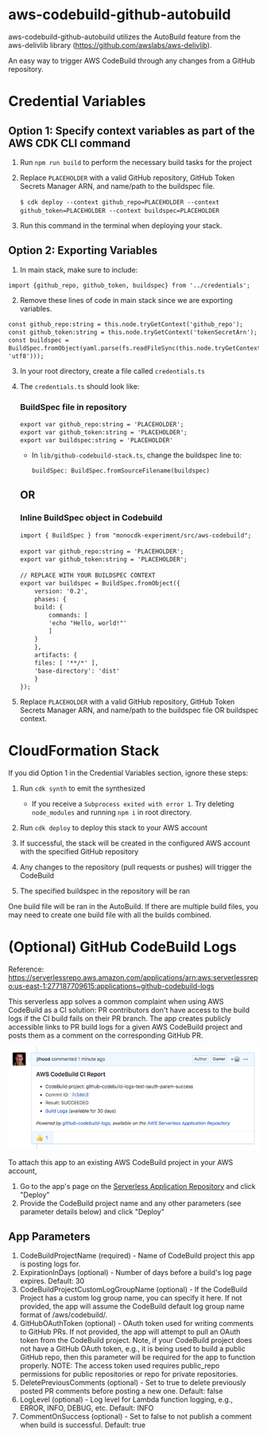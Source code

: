 # aws-codebuild-github-autobuild
aws-codebuild-github-autobuild utilizes the AutoBuild feature from the aws-delivlib library (https://github.com/awslabs/aws-delivlib).

An easy way to trigger AWS CodeBuild through any changes from a GitHub repository.


# Credential Variables
## Option 1: Specify context variables as part of the AWS CDK CLI command 
1. Run `npm run build` to perform the necessary build tasks for the project

2. Replace `PLACEHOLDER` with a valid GitHub repository, GitHub Token Secrets Manager ARN, and name/path to the buildspec file.
    
    ```$ cdk deploy --context github_repo=PLACEHOLDER --context github_token=PLACEHOLDER --context buildspec=PLACEHOLDER```

3. Run this command in the terminal when deploying your stack.

## Option 2: Exporting Variables  

1. In main stack, make sure to include: 
```
import {github_repo, github_token, buildspec} from '../credentials';
```

2. Remove these lines of code in main stack since we are exporting variables.
```
const github_repo:string = this.node.tryGetContext('github_repo');
const github_token:string = this.node.tryGetContext('tokenSecretArn');
const buildspec = BuildSpec.fromObject(yaml.parse(fs.readFileSync(this.node.tryGetContext('buildspec'), 'utf8')));
```
      
3. In your root directory, create a file called `credentials.ts`

4. The `credentials.ts` should look like:
    ### BuildSpec file in repository   
    ```
    export var github_repo:string = 'PLACEHOLDER';
    export var github_token:string = 'PLACEHOLDER';
    export var buildspec:string = 'PLACEHOLDER'
    ```    
    * In `lib/github-codebuild-stack.ts`, change the buildspec line to:
        ```
        buildSpec: BuildSpec.fromSourceFilename(buildspec)
        ```

    ## OR

    ### Inline BuildSpec object in Codebuild
    ```
    import { BuildSpec } from "monocdk-experiment/src/aws-codebuild";

    export var github_repo:string = 'PLACEHOLDER';
    export var github_token:string = 'PLACEHOLDER';

    // REPLACE WITH YOUR BUILDSPEC CONTEXT
    export var buildspec = BuildSpec.fromObject({
        version: '0.2',
        phases: {
        build: {
            commands: [
            'echo "Hello, world!"'
            ]
        }
        },
        artifacts: {
        files: [ '**/*' ],
        'base-directory': 'dist'
        }
    });
    ```

5. Replace `PLACEHOLDER` with a valid GitHub repository, GitHub Token Secrets Manager ARN, and name/path to the buildspec file OR buildspec context.



# CloudFormation Stack
If you did Option 1 in the Credential Variables section, ignore these steps:
1. Run `cdk synth` to emit the synthesized 
    * If you receive a `Subprocess exited with error 1`. Try deleting `node_modules` and running `npm i` in root directory.

2. Run `cdk deploy` to deploy this stack to your AWS account
3. If successful, the stack will be created in the configured AWS account with the specified GitHub repository
4. Any changes to the repository (pull requests or pushes) will trigger the CodeBuild
5. The specified buildspec in the repository will be ran

One build file will be ran in the AutoBuild. If there are multiple build files, you may need to create one build file with all the builds combined. 

# (Optional) GitHub CodeBuild Logs
Reference: https://serverlessrepo.aws.amazon.com/applications/arn:aws:serverlessrepo:us-east-1:277187709615:applications~github-codebuild-logs

This serverless app solves a common complaint when using AWS CodeBuild as a CI solution: PR contributors don't have access to the build logs if the CI build fails on their PR branch. The app creates publicly accessible links to PR build logs for a given AWS CodeBuild project and posts them as a comment on the corresponding GitHub PR.

![Logs](images/logs.png)


To attach this app to an existing AWS CodeBuild project in your AWS account,

1. Go to the app's page on the [Serverless Application Repository](https://serverlessrepo.aws.amazon.com/applications/arn:aws:serverlessrepo:us-east-1:277187709615:applications~github-codebuild-logs) and click "Deploy"
2. Provide the CodeBuild project name and any other parameters (see parameter details below) and click "Deploy"

## App Parameters
1. CodeBuildProjectName (required) - Name of CodeBuild project this app is posting logs for.
2. ExpirationInDays (optional) - Number of days before a build's log page expires. Default: 30
3. CodeBuildProjectCustomLogGroupName (optional) - If the CodeBuild Project has a custom log group name, you can specify it here. If not provided, the app will assume the CodeBuild default log group name format of /aws/codebuild/<project name>.
4. GitHubOAuthToken (optional) - OAuth token used for writing comments to GitHub PRs. If not provided, the app will attempt to pull an OAuth token from the CodeBuild project. Note, if your CodeBuild project does not have a GitHub OAuth token, e.g., it is being used to build a public GitHub repo, then this parameter will be required for the app to function properly.
NOTE: The access token used requires public_repo permissions for public repositories or repo for private repositories.
5. DeletePreviousComments (optional) - Set to true to delete previously posted PR comments before posting a new one. Default: false
6. LogLevel (optional) - Log level for Lambda function logging, e.g., ERROR, INFO, DEBUG, etc. Default: INFO
7. CommentOnSuccess (optional) - Set to false to not publish a comment when build is successful. Default: true
